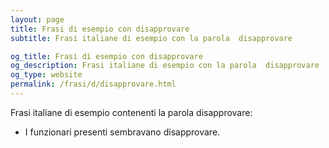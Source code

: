 ```yaml
---
layout: page
title: Frasi di esempio con disapprovare 
subtitle: Frasi italiane di esempio con la parola  disapprovare

og_title: Frasi di esempio con disapprovare 
og_description: Frasi italiane di esempio con la parola  disapprovare
og_type: website
permalink: /frasi/d/disapprovare.html
---
```


Frasi italiane di esempio contenenti la parola disapprovare:


- I funzionari presenti sembravano disapprovare.
